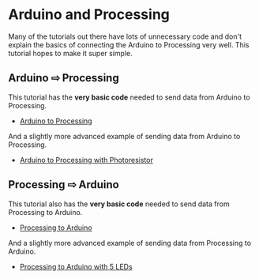# Arduino and Processing

Many of the tutorials out there have lots of unnecessary code and don't explain
the basics of connecting the Arduino to Processing very well. This tutorial
hopes to make it super simple.


## Arduino ⇨ Processing
This tutorial has the **very basic code** needed to send data from Arduino to
Processing.

- [Arduino to Processing](arduino-to-processing.md)

And a slightly more advanced example of sending data from Arduino to Processing.

- [Arduino to Processing with Photoresistor](arduino-to-processing-photoresistor.md)

## Processing ⇨ Arduino
This tutorial also has the **very basic code** needed to send data from Processing to
Arduino.

- [Processing to Arduino](processing-to-arduino.md)

And a slightly more advanced example of sending data from Processing to Arduino.

- [Processing to Arduino with 5 LEDs](processing-to-arduino-5-leds.md)
